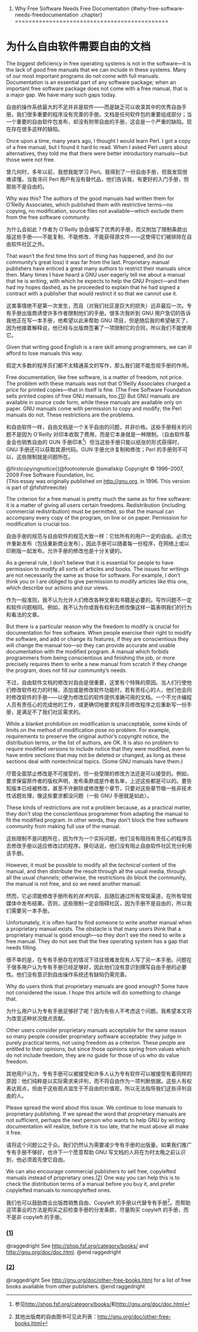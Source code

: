 1. Why Free Software Needs Free Documentation {#why-free-software-needs-freedocumentation .chapter}
=============================================

为什么自由软件需要自由的文档
==========

The biggest deficiency in free operating systems is not in the
software—it is the lack of good free manuals that we can include in
these systems. Many of our most important programs do not come with full
manuals. Documentation is an essential part of any software package;
when an important free software package does not come with a free
manual, that is a major gap. We have many such gaps today.

自由的操作系统最大的不足并非是软件——而是缺乏可以收录其中的优秀自由手册。我们很多重要的程序没有完善的手册。文档是任何软件包的重要组成部分；当一个重要的自由软件包发布，却没有附带自由的手册，这会是一个严重的缺陷。现在存在很多这样的缺陷。 

Once upon a time, many years ago, I thought I would learn Perl. I got a
copy of a free manual, but I found it hard to read. When I asked Perl
users about alternatives, they told me that there were better
introductory manuals—but those were not free.

曾几何时，多年以前，我想我能学习 Perl。我得到了一份自由手册，但我发现很难读懂。当我寻问 Perl 用户有没有替代品，他们告诉我，有更好的入门手册，但那些不是自由的。 

Why was this? The authors of the good manuals had written them for
O’Reilly Associates, which published them with restrictive terms—no
copying, no modification, source files not available—which exclude them
from the free software community.

为什么会如此？作者为 O'Reilly 协会编写了优秀的手册，而又附加了限制条款出版这些手册——不能复制、不能修改、不能获得源文件——这使得它们被排除在自由软件社区之外。

That wasn’t the first time this sort of thing has happened, and (to our
community’s great loss) it was far from the last. Proprietary manual
publishers have enticed a great many authors to restrict their manuals
since then. Many times I have heard a GNU user eagerly tell me about a
manual that he is writing, with which he expects to help the GNU
Project—and then had my hopes dashed, as he proceeded to explain that he
had signed a contract with a publisher that would restrict it so that we
cannot use it.

这类事情绝不是第一次发生，而且（对我们社区是巨大的损失）远非最后一次。专有手册出版商诱使许多作者限制他们的手册。很多次我听到 GNU 用户急切的告诉我他正在写一本手册，他希望以此来帮助 GNU 项目，但是随后我的希望破灭了，因为他接着解释说，他已经与出版商签署了一项限制它的合同，所以我们不能使用它。

Given that writing good English is a rare skill among programmers, we
can ill afford to lose manuals this way.

假定大多数的程序员们都不太精通英文的写作，那么我们就不能忽视手册的作用。

Free documentation, like free software, is a matter of freedom, not
price. The problem with these manuals was not that O’Reilly Associates
charged a price for printed copies—that in itself is fine. (The Free
Software Foundation sells printed copies of free GNU manuals,
too.[(1)](#FOOT1)) But GNU manuals are available in source code form,
while these manuals are available only on paper. GNU manuals come with
permission to copy and modify; the Perl manuals do not. These
restrictions are the problems.

和自由软件一样，自由文档是一个关乎自由的问题，并非价格。这些手册相关的问题不是因为 O'Reilly 对印本收取了费用，而是它本身就是一种限制。（自由软件基金会也销售自由的 GUN 手册印本[^1]）但当这些手册只能以纸张的形式获得时，GNU 手册还可以获取其源代码。GUN 手册允许复制和修改；Perl 的手册则不可以，这些限制就是问题所在。

@firstcopyingnotice{{@footnoterule @smallskip Copyright © 1996–2007,
2009 Free Software Foundation, Inc.\
 {This essay was originally published on <http://gnu.org>, in 1996. This
version is part of @fsfsthreecite}

The criterion for a free manual is pretty much the same as for free
software: it is a matter of giving all users certain freedoms.
Redistribution (including commercial redistribution) must be permitted,
so that the manual can accompany every copy of the program, on line or
on paper. Permission for modification is crucial too.

自由手册的规范与自由软件的规范大致一样：它给所有的用户一定的自由。必须允许重新发布（包括重新商业发布），因此手册可以随着每一份程序，在网络上或以印刷版一起发布。允许手册的修改也是十分关键的。

As a general rule, I don’t believe that it is essential for people to
have permission to modify all sorts of articles and books. The issues
for writings are not necessarily the same as those for software. For
example, I don’t think you or I are obliged to give permission to modify
articles like this one, which describe our actions and our views.

作为一般准则，我不认为允许人们修改各种文章和书籍是必要的。写作问题不一定和软件问题相同。例如，我不认为你或我有权利去修改像这样一篇表明我们的行为和看法的文章。

But there is a particular reason why the freedom to modify is crucial
for documentation for free software. When people exercise their right to
modify the software, and add or change its features, if they are
conscientious they will change the manual too—so they can provide
accurate and usable documentation with the modified program. A manual
which forbids programmers from being conscientious and finishing the
job, or more precisely requires them to write a new manual from scratch
if they change the program, does not fill our community’s needs.

不过，自由软件文档的修改对自由是很重要，这里有个特殊的原因。当人们行使他们修改软件权力的时候，添加或是修改软件功能时，若有责任心的人，他们也会同时修改软件的手册——以便为修改后的软件提供准确可用的文档。一个不允许编程人员有责任心的完成他的工作，或更确切地要求程序员修改程序之后重新写一份手册，是满足不了我们社区需求的。

While a blanket prohibition on modification is unacceptable, some kinds
of limits on the method of modification pose no problem. For example,
requirements to preserve the original author’s copyright notice, the
distribution terms, or the list of authors, are OK. It is also no
problem to require modified versions to include notice that they were
modified, even to have entire sections that may not be deleted or
changed, as long as these sections deal with nontechnical topics. (Some
GNU manuals have them.)

尽管全面禁止修改是不可接受的，但一些受限的修改方法还是可以接受的。例如，要求保留原作者的版权声明，发布条款或是作者名单，上述这些都是可以的。要告知版本已经被修改，甚至不许删除或修改整个章节，只要对这些章节做一些非技术性话题处理，像这些要求都没问题（一些 GNU 手册就是如此）。

These kinds of restrictions are not a problem because, as a practical
matter, they don’t stop the conscientious programmer from adapting the
manual to fit the modified program. In other words, they don’t block the
free software community from making full use of the manual.

这些限制不是问题所在，因为作为一个实际问题，他们没有阻挡有责任心的程序员去修改手册以适应修改过的程序。换句话说，他们没有阻止自由软件社区充分利用该手册。

However, it must be possible to modify all the *technical* content of
the manual, and then distribute the result through all the usual media,
through all the usual channels; otherwise, the restrictions do block the
community, the manual is not free, and so we need another manual.

然而，它必须能修改手册所有的*技术*内容，且随后通过所有常规渠道，在所有常规媒体中发布结果。否则，这些限制一定会阻碍社区，因为手册不是自由的，所以我们需要另一本手册。

Unfortunately, it is often hard to find someone to write another manual
when a proprietary manual exists. The obstacle is that many users think
that a proprietary manual is good enough—so they don’t see the need to
write a free manual. They do not see that the free operating system has
a gap that needs filling.

很不幸的是，在专有手册存在的情况下往往很难发现有人写了另一本手册。问题在于很多用户认为专有手册已经足够好，因此他们没有意识到撰写自由手册的必要性。他们没有意识到自由操作系统还有缺陷仍需完善。

Why do users think that proprietary manuals are good enough? Some have
not considered the issue. I hope this article will do something to
change that.

为什么用户认为专有手册足够好了呢？因为有些人不考虑这个问题。我希望本文将为改变这种状况做点贡献。

Other users consider proprietary manuals acceptable for the same reason
so many people consider proprietary software acceptable: they judge in
purely practical terms, not using freedom as a criterion. These people
are entitled to their opinions, but since those opinions spring from
values which do not include freedom, they are no guide for those of us
who do value freedom.

其他用户认为，专有手册可以被接受和许多人认为专有软件可以被接受有着同样的原因：他们纯粹是以实际需求来评判，而不将自由作为一项判断依据。这些人有权表达观点，但由于这些观点滋生于不自由的价值观，所以无法指导我们这些评判自由的人。

Please spread the word about this issue. We continue to lose manuals to
proprietary publishing. If we spread the word that proprietary manuals
are not sufficient, perhaps the next person who wants to help GNU by
writing documentation will realize, before it is too late, that he must
above all make it free.

请将这个问题公之于众。我们仍然认为需要减少专有手册的出版量。如果我们推广专有手册不够好，也许下一个愿意帮助 GNU 写文档的人将在为时太晚之前认识到，他必须首先使它自由。

We can also encourage commercial publishers to sell free, copylefted
manuals instead of proprietary ones.[(2)](#FOOT2) One way you can help
this is to check the distribution terms of a manual before you buy it,
and prefer copylefted manuals to noncopylefted ones.

我们也可以鼓励商业出版商销售自由、Copyleft 的手册以代替专有手册[^2]。而帮助这项事业的方法是购买之前检查手册的分发条款，尽量购买 copyleft 的手册，而不是非 copyleft 的手册。

### [(1)](#DOCF1)

@raggedright See <http://shop.fsf.org/category/books/> and\
<http://gnu.org/doc/doc.html>. @end raggedright

[^1]: 参见<http://shop.fsf.org/category/books/>和<http://gnu.org/doc/doc.html>

### [(2)](#DOCF2)

@raggedright See <http://gnu.org/doc/other-free-books.html> for a list
of free books available from other publishers. @end raggedright

[^2]: 其他出版商的自由图书可见此列表：<http://gnu.org/doc/other-free-books.html>

